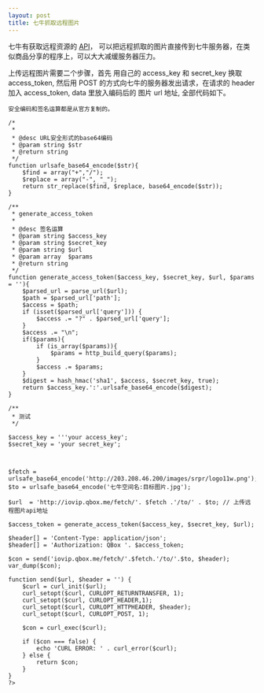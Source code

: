 ```yaml
---
layout: post
title: 七牛抓取远程图片
---
```


七牛有获取远程资源的 [API](http://developer.qiniu.com/docs/v6/api/reference/rs/fetch.html)，
可以把远程抓取的图片直接传到七牛服务器，在类似商品分享的程序上，可以大大减缓服务器压力。

上传远程图片需要二个步骤，首先 用自己的 access_key 和 secret_key 换取 access_token, 
然后用 POST 的方式向七牛的服务器发出请求，在请求的 header 加入 access_token, data 里放入编码后的
图片 url 地址, 全部代码如下。



    安全编码和签名运算都是从官方复制的。

    /*
     *
     * @desc URL安全形式的base64编码
     * @param string $str
     * @return string
     */
    function urlsafe_base64_encode($str){
        $find = array("+","/");
        $replace = array("-", "_");
        return str_replace($find, $replace, base64_encode($str));
    }

    /**
     * generate_access_token
     *
     * @desc 签名运算
     * @param string $access_key
     * @param string $secret_key
     * @param string $url
     * @param array  $params
     * @return string
     */
    function generate_access_token($access_key, $secret_key, $url, $params = ''){
        $parsed_url = parse_url($url);
        $path = $parsed_url['path'];
        $access = $path;
        if (isset($parsed_url['query'])) {
            $access .= "?" . $parsed_url['query'];
        }
        $access .= "\n";
        if($params){
            if (is_array($params)){
                $params = http_build_query($params);
            }
            $access .= $params;
        }
        $digest = hash_hmac('sha1', $access, $secret_key, true);
        return $access_key.':'.urlsafe_base64_encode($digest);
    }

    /**
     * 测试
     */

    $access_key = '''your access_key';
    $secret_key = 'your secret_key';



    $fetch = urlsafe_base64_encode('http://203.208.46.200/images/srpr/logo11w.png');
    $to = urlsafe_base64_encode('七牛空间名:目标图片.jpg'); 

    $url  = 'http://iovip.qbox.me/fetch/'. $fetch .'/to/' . $to; // 上传远程图片api地址

    $access_token = generate_access_token($access_key, $secret_key, $url); 

    $header[] = 'Content-Type: application/json';
    $header[] = 'Authorization: QBox '. $access_token;

    $con = send('iovip.qbox.me/fetch/'.$fetch.'/to/'.$to, $header);
    var_dump($con);

    function send($url, $header = '') {
        $curl = curl_init($url);
        curl_setopt($curl, CURLOPT_RETURNTRANSFER, 1);
        curl_setopt($curl, CURLOPT_HEADER,1);
        curl_setopt($curl, CURLOPT_HTTPHEADER, $header);
        curl_setopt($curl, CURLOPT_POST, 1);

        $con = curl_exec($curl);

        if ($con === false) {
            echo 'CURL ERROR: ' . curl_error($curl);
        } else {
            return $con;
        }
    }
    ?>

